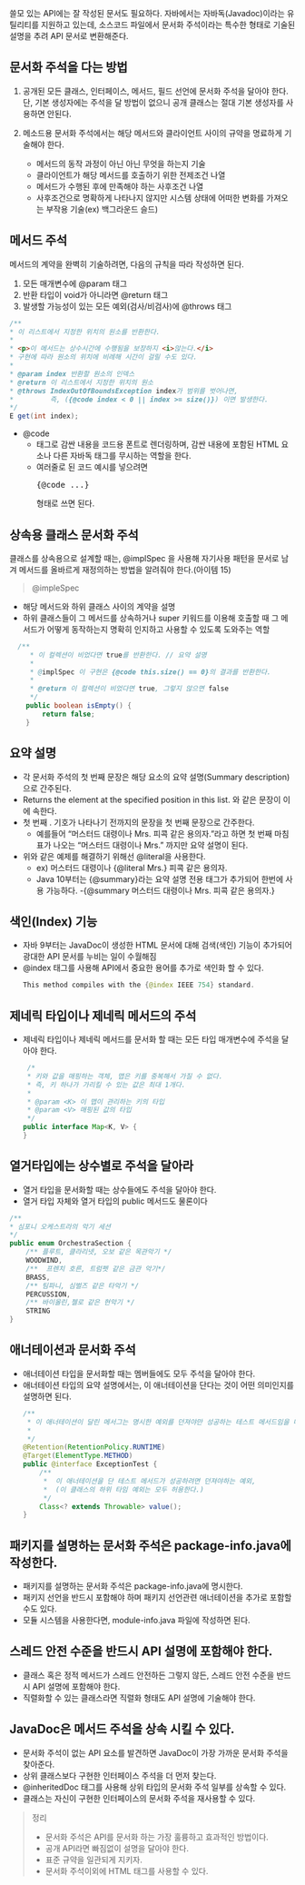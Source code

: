 쓸모 있는 API에는 잘 작성된 문서도 필요하다.
자바에서는 자바독(Javadoc)이라는 유틸리티를 지원하고 있는데, 소스코드 파일에서 문서화 주석이라는 특수한 형태로 기술된 설명을 추려 API 문서로 변환해준다.

## 문서화 주석을 다는 방법

1) 공개된 모든 클래스, 인터페이스, 메서드, 필드 선언에 문서화 주석을 달아야 한다. 단, 기본 생성자에는 주석을 달 방법이 없으니 공개 클래스는 절대 기본 생성자를 사용하면 안된다.

2) 메소드용 문서화 주석에서는 해당 메서드와 클라이언트 사이의 규약을 명료하게 기술해야 한다.
   - 메서드의 동작 과정이 아닌 아닌 무엇을 하는지 기술
   - 클라이언트가 해당 메서드를 호출하기 위한 전제조건 나열
   - 메서드가 수행된 후에 만족해야 하는 사후조건 나열
   - 사후조건으로 명확하게 나타나지 않지만 시스템 상태에 어떠한 변화를 가져오는 부작용 기술(ex) 백그라운드 슬드)

## 메서드 주석
메서드의 계약을 완벽히 기술하려면, 다음의 규칙을 따라 작성하면 된다.

1. 모든 매개변수에 @param 태그
2. 반환 타입이 void가 아니라면 @return 태그
3. 발생할 가능성이 있는 모든 예외(검사/비검사)에 @throws 태그

```java
/**
* 이 리스트에서 지정한 위치의 원소를 반환한다.
*
* <p>이 메서드는 상수시간에 수행됨을 보장하지 <i>않는다.</i> 
* 구현에 따라 원소의 위치에 비례해 시간이 걸릴 수도 있다.
*
* @param index 반환할 원소의 인덱스
* @return 이 리스트에서 지정한 위치의 원소
* @throws IndexOutOfBoundsException index가 범위를 벗어나면,
*         즉, ({@code index < 0 || index >= size()}) 이면 발생한다.
*/
E get(int index);

```
   
- @code
  - 태그로 감싼 내용을 코드용 폰트로 렌더링하며, 감싼 내용에 포함된 HTML 요소나 다른 자바독 태그를 무시하는 역할을 한다.
  - 여러줄로 된 코드 예시를 넣으려면 <pre>{@code ...}</pre> 형태로 쓰면 된다.


## 상속용 클래스 문서화 주석

클래스를 상속용으로 설계할 때는, @implSpec 을 사용해 자기사용 패턴을 문서로 남겨 메서드를 올바르게 재정의하는 방법을 알려줘야 한다.(아이템 15)

> @impleSpec
- 해당 메서드와 하위 클래스 사이의 계약을 설명
- 하위 클래스들이 그 메서드를 상속하거나 super 키워드를 이용해 호출할 때 그 메서드가 어떻게 동작하는지 명확히 인지하고 사용할 수 있도록 도와주는 역할
```java
  /**
     * 이 컬렉션이 비었다면 true를 반환한다. // 요약 설명
     *
     * @implSpec 이 구현은 {@code this.size() == 0}의 결과를 반환한다.
     *
     * @return 이 컬렉션이 비었다면 true, 그렇지 않으면 false
     */
    public boolean isEmpty() {
        return false;
    }
```

## 요약 설명

- 각 문서화 주석의 첫 번째 문장은 해당 요소의 요약 설명(Summary description)으로 간주된다.
- Returns the element at the specified position in this list. 와 같은 문장이 이에 속한다.
- 첫 번째 . 기호가 나타나기 전까지의 문장을 첫 번째 문장으로 간주한다.
  - 예를들어 “머스터드 대령이나 Mrs. 피콕 같은 용의자.”라고 하면 첫 번째 마침표가 나오는 “머스터드 대령이나 Mrs.” 까지만 요약 설명이 된다.
- 위와 같은 예제를 해결하기 위해선 @literal을 사용한다.
  - ex) 머스터드 대령이나 {@literal Mrs.} 피콕 같은 용의자.
  - Java 10부터는 {@summary}라는 요약 설명 전용 태그가 추가되어 한번에 사용 가능하다.
    -{@summary 머스터드 대령이나 Mrs. 피콕 같은 용의자.}


## 색인(Index) 기능
- 자바 9부터는 JavaDoc이 생성한 HTML 문서에 대해 검색(색인) 기능이 추가되어 광대한 API 문서를 누비는 일이 수월해짐
- @index 태그를 사용해 API에서 중요한 용어를 추가로 색인화 할 수 있다.
  ```java
  This method compiles with the {@index IEEE 754} standard.
  ```
## 제네릭 타입이나 제네릭 메서드의 주석
- 제네릭 타입이나 제네릭 메서드를 문서화 할 때는 모든 타입 매개변수에 주석을 달아야 한다.
  ```java
   /* 
   * 키와 값을 매핑하는 객체, 맵은 키를 중복해서 가질 수 없다.
   * 즉, 키 하나가 가리킬 수 있는 값은 최대 1개다.
   *
   * @param <K> 이 맵이 관리하는 키의 타입
   * @param <V> 매핑된 값의 타입
   */
  public interface Map<K, V> {
  }
  ```

## 열거타입에는 상수별로 주석을 달아라
- 열거 타입을 문서화할 때는 상수들에도 주석을 달아야 한다.
- 열거 타입 자체와 열거 타입의 public 메서드도 물론이다
```java
/**
* 심포니 오케스트라의 악기 세션
*/
public enum OrchestraSection {
    /** 플루트, 클라리넷, 오보 같은 목관악기 */
    WOODWIND,
    /**  프렌치 호른, 트럼펫 같은 금관 악기*/
    BRASS,
    /** 팀파니, 심벌즈 같은 타악기 */
    PERCUSSION,
    /** 바이올린,첼로 같은 현악기 */
    STRING
}
```
## 애너테이션과 문서화 주석

- 애너테이션 타입을 문서화할 때는 멤버들에도 모두 주석을 달아야 한다.
- 애너테이션 타입의 요약 설명에서는, 이 애너테이션을 단다는 것이 어떤 의미인지를 설명하면 된다.
  ```java
  /**
   * 이 애너테이션이 달린 메서그는 명시한 예외를 던져야만 성공하는 테스트 메서드임을 나타낸다. 
   * 
   */
  @Retention(RetentionPolicy.RUNTIME)
  @Target(ElementType.METHOD)
  public @interface ExceptionTest {
      /**
       *  이 애너테이션을 단 테스트 메서드가 성공하려면 던져야하는 예외,
       *  (이 클래스의 하위 타임 예외는 모두 허용한다.)
       */
      Class<? extends Throwable> value();
  }
  ```

## 패키지를 설명하는 문서화 주석은 package-info.java에 작성한다.
- 패키지를 설명하는 문서화 주석은 package-info.java에 명시한다.
- 패키지 선언을 반드시 포함해야 하며 패키지 선언관련 애너테이션을 추가로 포함할 수도 있다.
- 모듈 시스템을 사용한다면, module-info.java 파일에 작성하면 된다.

## 스레드 안전 수준을 반드시 API 설명에 포함해야 한다.
- 클래스 혹은 정적 메서드가 스레드 안전하든 그렇지 않든, 스레드 안전 수준을 반드시 API 설명에 포함해야 한다.
- 직렬화할 수 있는 클래스라면 직렬화 형태도 API 설명에 기술해야 한다.

## JavaDoc은 메서드 주석을 상속 시킬 수 있다.
- 문서화 주석이 없는 API 요소를 발견하면 JavaDoc이 가장 가까운 문서화 주석을 찾아준다.
- 상위 클래스보다 구현한 인터페이스 주석을 더 먼저 찾는다.
- @inheritedDoc 태그를 사용해 상위 타입의 문서화 주석 일부를 상속할 수 있다.
- 클래스는 자신이 구현한 인터페이스의 문서화 주석을 재사용할 수 있다.

> 정리
> - 문서화 주석은 API를 문서화 하는 가장 훌륭하고 효과적인 방법이다.
> - 공개 API라면 빠짐없이 설명을 달아야 한다.
> - 표준 규약을 일관되게 지키자.
> - 문서화 주석이외에 HTML 태그를 사용할 수 있다.
